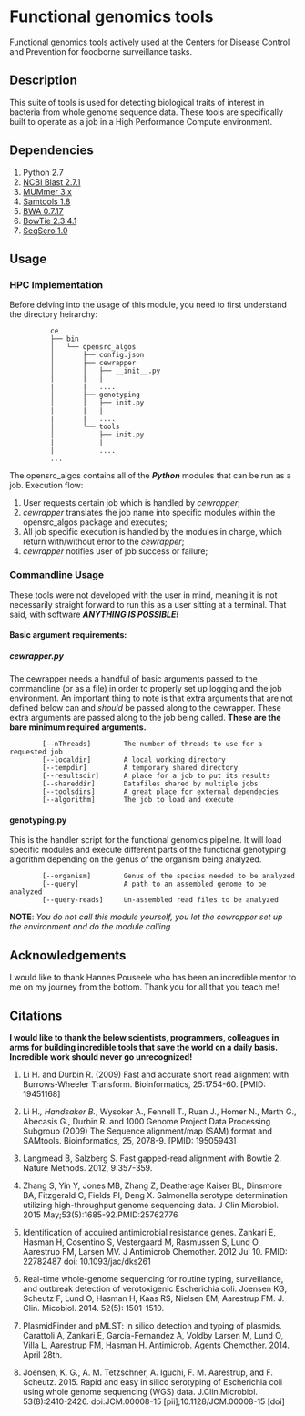 # Functional genomics tools

Functional genomics tools actively used at the Centers for Disease Control and Prevention for foodborne surveillance tasks.

## Description
This suite of tools is used for detecting biological traits of interest in bacteria from whole genome sequence data. These tools are specifically built to operate as a job in a High Performance Compute environment.

## Dependencies

  1. Python 2.7
  2. [NCBI Blast 2.7.1](ftp://ftp.ncbi.nlm.nih.gov/blast/executables/blast+/LATEST/)
  3. [MUMmer 3.x](https://github.com/garviz/MUMmer)
  4. [Samtools 1.8](https://github.com/samtools/samtools)
  5. [BWA 0.7.17](https://github.com/lh3/bwa)
  6. [BowTie 2.3.4.1](https://github.com/BenLangmead/bowtie2)
  7. [SeqSero 1.0](https://github.com/denglab/SeqSero)

## Usage

### HPC Implementation

Before delving into the usage of this module, you need to first understand the directory heirarchy:

```
          ce
          ├── bin
          │   └── opensrc_algos
          │       ├── config.json
          │       ├── cewrapper
          │       │   ├── __init__.py
          |       |   |
          |       |   ....
          │       ├── genotyping
          │       │   ├── init.py
          |       |   |
          |       |   ....
          │       └── tools
          │           ├── init.py
          |           |
          |           ....
          ...
```

The opensrc_algos contains all of the **_Python_** modules that can be run as a job. Execution flow:
  1. User requests certain job which is handled by _cewrapper_;
  2. _cewrapper_ translates the job name into specific modules within the opensrc_algos package and executes;
  3. All job specific execution is handled by the modules in charge, which return with/without error to the _cewrapper_;
  4. _cewrapper_ notifies user of job success or failure;
  
### Commandline Usage

These tools were not developed with the user in mind, meaning it is not necessarily straight forward to run this as a user sitting at a terminal. That said, with software **_ANYTHING IS POSSIBLE!_**

#### Basic argument requirements:

##### cewrapper.py

The cewrapper needs a handful of basic arguments passed to the commandline (or as a file) in order to properly set up logging and the job environment. An important thing to note is that extra arguments that are not defined below can and _should_ be passed along to the cewrapper. These extra arguments are passed along to the job being called. **These are the bare minimum required arguments.**

```
        [--nThreads]        The number of threads to use for a requested job
        [--localdir]        A local working directory
        [--tempdir]         A temporary shared directory
        [--resultsdir]      A place for a job to put its results
        [--shareddir]       Datafiles shared by multiple jobs
        [--toolsdirs]       A great place for external dependecies
        [--algorithm]       The job to load and execute
```

#### genotyping.py

This is the handler script for the functional genomics pipeline. It will load specific modules and execute different parts of the functional genotyping algorithm depending on the genus of the organism being analyzed.

```
        [--organism]        Genus of the species needed to be analyzed
        [--query]           A path to an assembled genome to be analyzed
        [--query-reads]     Un-assembled read files to be analyzed
```

**NOTE**: _You do not call this module yourself, you let the cewrapper set up the environment and do the module calling_

## Acknowledgements

I would like to thank Hannes Pouseele who has been an incredible mentor to me on my journey from the bottom. Thank you for all that you teach me!

## Citations

**I would like to thank the below scientists, programmers, colleagues in arms for building incredible tools that save the world on a daily basis. Incredible work should never go unrecognized!**

  1. Li H. and Durbin R. (2009) Fast and accurate short read alignment with Burrows-Wheeler Transform. Bioinformatics, 25:1754-60. [PMID: 19451168]

  2. Li H.*, Handsaker B.*, Wysoker A., Fennell T., Ruan J., Homer N., Marth G., Abecasis G., Durbin R. and 1000 Genome Project Data Processing Subgroup (2009) The Sequence alignment/map (SAM) format and SAMtools. Bioinformatics, 25, 2078-9. [PMID: 19505943]

  3. Langmead B, Salzberg S. Fast gapped-read alignment with Bowtie 2. Nature Methods. 2012, 9:357-359.

  4. Zhang S, Yin Y, Jones MB, Zhang Z, Deatherage Kaiser BL, Dinsmore BA, Fitzgerald C, Fields PI, Deng X.
     Salmonella serotype determination utilizing high-throughput genome sequencing data.
     J Clin Microbiol. 2015 May;53(5):1685-92.PMID:25762776

  5. Identification of acquired antimicrobial resistance genes.
     Zankari E, Hasman H, Cosentino S, Vestergaard M, Rasmussen S, Lund O, Aarestrup FM, Larsen MV.
     J Antimicrob Chemother. 2012 Jul 10.
     PMID: 22782487         doi: 10.1093/jac/dks261

  6. Real-time whole-genome sequencing for routine typing, surveillance, and outbreak detection of verotoxigenic Escherichia coli.
     Joensen KG, Scheutz F, Lund O, Hasman H, Kaas RS, Nielsen EM, Aarestrup FM.
     J. Clin. Micobiol. 2014. 52(5): 1501-1510.

  7. PlasmidFinder and pMLST: in silico detection and typing of plasmids.
     Carattoli A, Zankari E, Garcia-Fernandez A, Voldby Larsen M, Lund O, Villa L, Aarestrup FM, Hasman H.
     Antimicrob. Agents Chemother. 2014. April 28th.

  8. Joensen, K. G., A. M. Tetzschner, A. Iguchi, F. M. Aarestrup, and F. Scheutz. 2015. Rapid and easy in silico serotyping of Escherichia coli using whole genome sequencing (WGS) data. J.Clin.Microbiol. 53(8):2410-2426. doi:JCM.00008-15 [pii];10.1128/JCM.00008-15 [doi]
